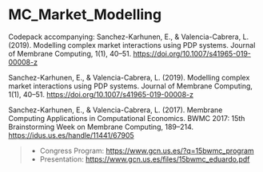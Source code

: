 # MC_Market_Modelling
Codepack accompanying: Sanchez-Karhunen, E., &amp; Valencia-Cabrera, L. (2019). Modelling complex market interactions using PDP systems. Journal of Membrane Computing, 1(1), 40–51. https://doi.org/10.1007/s41965-019-00008-z

Sanchez-Karhunen, E., & Valencia-Cabrera, L. (2019). Modelling complex market interactions using PDP systems. Journal of Membrane Computing, 1(1), 40–51. https://doi.org/10.1007/s41965-019-00008-z

Sanchez-Karhunen, E., & Valencia-Cabrera, L. (2017). Membrane Computing Applications in Computational Economics. BWMC 2017: 15th Brainstorming Week on Membrane Computing, 189–214. https://idus.us.es/handle/11441/67905

> * Congress Program: https://www.gcn.us.es/?q=15bwmc_program
> * Presentation: https://www.gcn.us.es/files/15bwmc_eduardo.pdf
